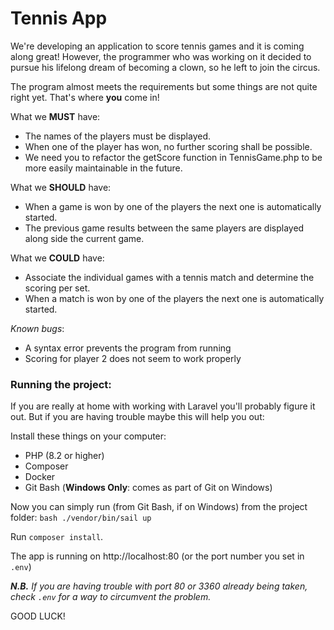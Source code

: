 # Tennis App

We're developing an application to score tennis games and it is coming along great! However, the programmer who was working on it decided to pursue his lifelong dream of becoming a clown, so he left to join the circus.

The program almost meets the requirements but some things are not quite right yet. That's where **you** come in!

What we **MUST** have:
- The names of the players must be displayed.
- When one of the player has won, no further scoring shall be possible.
- We need you to refactor the getScore function in TennisGame.php to be more easily maintainable in the future. 

What we **SHOULD** have:
- When a game is won by one of the players the next one is automatically started.
- The previous game results between the same players are displayed along side the current game.

What we **COULD** have:
- Associate the individual games with a tennis match and determine the scoring per set.
- When a match is won by one of the players the next one is automatically started.

*Known bugs*:
- A syntax error prevents the program from running
- Scoring for player 2 does not seem to work properly

### Running the project:
If you are really at home with working with Laravel you'll probably figure it out. But if you are having trouble maybe this will help you out:

Install these things on your computer:
- PHP (8.2 or higher)
- Composer
- Docker
- Git Bash (**Windows Only**: comes as part of Git on Windows)

Now you can simply run (from Git Bash, if on Windows) from the project folder:
`bash ./vendor/bin/sail up`

Run `composer install`.

The app is running on http://localhost:80 (or the port number you set in `.env`)

***N.B.** If you are having trouble with port 80 or 3360 already being taken, check `.env` for a way to circumvent the problem.*

GOOD LUCK!
